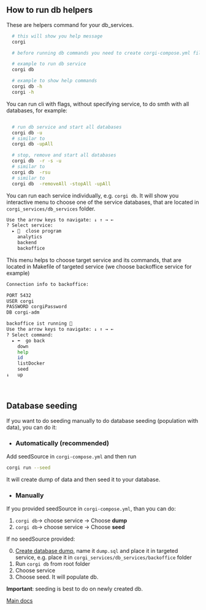 ## How to run db helpers

These are helpers command for your db_services.

```bash 
  # this will show you help message
  corgi

  # before running db commands you need to create corgi-compose.yml file, add services config there and run corgi init, so that there is db_services folder, that is created

  # example to run db service
  corgi db

  # example to show help commands
  corgi db -h
  corgi -h
```


You can run cli with flags, without specifying service, to do smth with all databases, for example:

```bash 

  # run db service and start all databases
  corgi db -u
  # similar to
  corgi db -upAll

  # stop, remove and start all databases 
  corgi db  -r -s -u
  # similar to
  corgi db  -rsu
  # similar to
  corgi db  -removeAll -stopAll -upAll
```

You can run each service individually, e.g. `corgi db`. It will show you interactive menu to choose one of the service databases, that are located in `corgi_services/db_services` folder.

```bash 
Use the arrow keys to navigate: ↓ ↑ → ← 
? Select service: 
  ▸ 🛑  close program
    analytics
    backend
    backoffice
```

This menu helps to choose target service and its commands, that are located in Makefile of targeted service (we choose backoffice service for example)

```bash 
Connection info to backoffice:

PORT 5432
USER corgi
PASSWORD corgiPassword
DB corgi-adm

backoffice ist running 🔴
Use the arrow keys to navigate: ↓ ↑ → ← 
? Select command: 
  ▸ ⬅️  go back
    down
    help
    id
    listDocker
    seed
↓   up
```

</br>

## Database seeding

If you want to do seeding manually to do database seeding (population with data), you can do it:

- ### Automatically (**recommended**)

Add seedSource in ```corgi-compose.yml``` and then run

```bash 
corgi run --seed
```
It will create dump of data and then seed it to your database.

- ### Manually

If you provided seedSource in ```corgi-compose.yml```, than you can do:

1. ```corgi db```-> choose service -> Choose **dump**
2. ```corgi db```-> choose service -> Choose **seed**

If no seedSource provided:

0. [Create database dump](./database_dump.md), name it `dump.sql` and place it in targeted service, e.g. place it in `corgi_services/db_services/backoffice` folder
1. Run `corgi db` from root folder
2. Choose service
3. Choose seed. It will populate db.

**Important**: seeding is best to do on newly created db.

[Main docs](../../README.md)